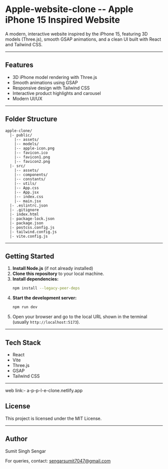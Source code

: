 # Apple-website-clone --  Apple iPhone 15 Inspired Website

A modern, interactive website inspired by the iPhone 15, featuring 3D models (Three.js), smooth GSAP animations, and a clean UI built with React and Tailwind CSS.

---

## Features

- 3D iPhone model rendering with Three.js
- Smooth animations using GSAP
- Responsive design with Tailwind CSS
- Interactive product highlights and carousel
- Modern UI/UX

---

## Folder Structure

```
apple-clone/
  |- public/
    |-- assets/
    |-- models/
    |-- apple-icon.png
    |-- favicon.ico
    |-- favicon1.png
    |-- favicon2.png
  |- src/
    |-- assets/
    |-- components/
    |-- constants/
    |-- utils/
    |-- App.css
    |-- App.jsx
    |-- index.css
    |-- main.jsx
  |- .eslintrc.json
  |- .gitignore
  |- index.html
  |- package-lock.json
  |- package.json
  |- postcss.config.js
  |- tailwind.config.js
  |- vite.config.js
```

---

## Getting Started

1. **Install Node.js** (if not already installed)
2. **Clone this repository** to your local machine.
3. **Install dependencies:**
   ```sh
   npm install --legacy-peer-deps
   ```
4. **Start the development server:**
   ```sh
   npm run dev
   ```
5. Open your browser and go to the local URL shown in the terminal (usually `http://localhost:5173`).

---

## Tech Stack

- React
- Vite
- Three.js
- GSAP
- Tailwind CSS

---
web link:- a-p-p-l-e-clone.netlify.app


## License

This project is licensed under the MIT License.

---

## Author

Sumit Singh Sengar

For queries, contact: sengarsumit7047@gmail.com
